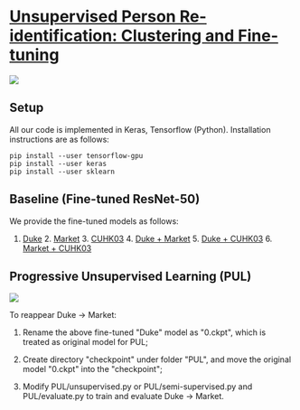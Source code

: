 # [Unsupervised Person Re-identification: Clustering and Fine-tuning](https://arxiv.org/pdf/1705.10444.pdf)
![](https://github.com/hehefan/Unsupervised-Person-Re-identification-Clustering-and-Fine-tuning/blob/master/images/framework.jpg)

## Setup
All our code is implemented in Keras, Tensorflow (Python). Installation instructions are as follows:
```
pip install --user tensorflow-gpu
pip install --user keras
pip install --user sklearn
```
## Baseline (Fine-tuned ResNet-50)
We provide the fine-tuned models as follows:
1. [Duke](https://drive.google.com/uc?export=download&id=0B7NctsDC2gmLSVlGY01XTDd6LUk) 2. [Market](https://drive.google.com/uc?export=download&id=0B7NctsDC2gmLellBSmptRUFlWkU) 3. [CUHK03](https://drive.google.com/uc?export=download&id=0B7NctsDC2gmLbEZua2RHczBtSWc) 4. [Duke + Market](https://drive.google.com/uc?export=download&id=0B7NctsDC2gmLQlI3eV9XWXRwZ2M) 5. [Duke + CUHK03](https://drive.google.com/uc?export=download&id=0B7NctsDC2gmLdXlJRWxwNUUySlU) 6. [Market + CUHK03](https://drive.google.com/uc?export=download&id=0B7NctsDC2gmLc0NHd2tvdVUxNDQ)

## Progressive Unsupervised Learning (PUL)
![](https://github.com/hehefan/Unsupervised-Person-Re-identification-Clustering-and-Fine-tuning/blob/master/images/demo.jpg)

To reappear Duke -> Market:

1. Rename the above fine-tuned "Duke" model as "0.ckpt", which is treated as original model for PUL;

2. Create directory "checkpoint" under folder "PUL", and move the original model "0.ckpt" into the "checkpoint";

3. Modify PUL/unsupervised.py or PUL/semi-supervised.py and PUL/evaluate.py to train and evaluate Duke -> Market.
